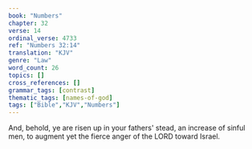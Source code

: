 ```yaml
---
book: "Numbers"
chapter: 32
verse: 14
ordinal_verse: 4733
ref: "Numbers 32:14"
translation: "KJV"
genre: "Law"
word_count: 26
topics: []
cross_references: []
grammar_tags: [contrast]
thematic_tags: [names-of-god]
tags: ["Bible","KJV","Numbers"]
---
```

And, behold, ye are risen up in your fathers' stead, an increase of sinful men, to augment yet the fierce anger of the LORD toward Israel.
